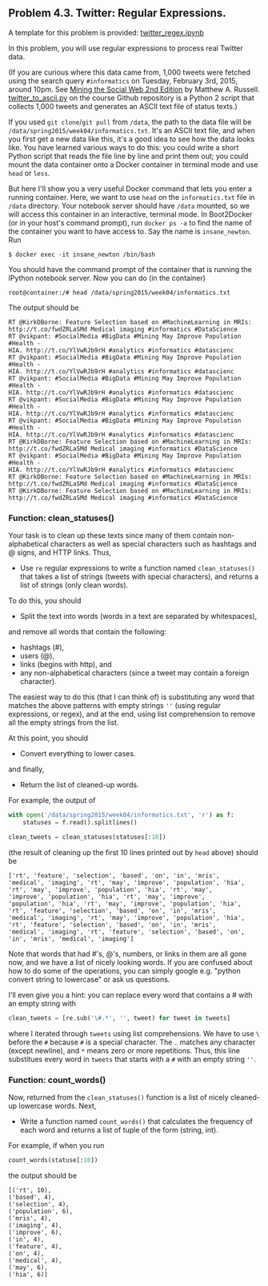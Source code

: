 ## Problem 4.3. Twitter: Regular Expressions.

A template for this problem is provided:
[twitter_regex.ipynb](twitter_regex.ipynb)

In this problem, you will use regular expressions to process real Twitter data.

(If you are curious where this data came from, 1,000 tweets were fetched using the search query `#informatics` on Tuesday, February 3rd, 2015, around 10pm.  See [Mining the Social Web 2nd Edition](https://github.com/ptwobrussell/Mining-the-Social-Web-2nd-Edition) by Matthew A. Russell.  [twitter_to_ascii.py](twitter_to_ascii.py) on the course Github repository is a Python 2 script that collects 1,000 tweets and generates an ASCII text file of status texts.)

If you used `git clone`/`git pull` from `/data`, the path to the data file will be `/data/spring2015/week04/informatics.txt`. It's an ASCII text file, and when you first get a new data like this, it's a good idea to see how the data looks like. You have learned various ways to do this: you could write a short Python script that reads the file line by line and print them out; you could mount the data container onto a Docker container in terminal mode and use `head` or `less`.

But here I'll show you a very useful Docker command that lets you enter 
  a running container. Here, we want to use `head` on the `informatics.txt`
  file in `/data` directory. Your notebook server should have `/data` mounted,
  so we will access this container in an interactive, terminal mode.
  In Boot2Docker (or in your host's command prompt), run `docker ps -a`
  to find the name of the container you want to have access to.
  Say the name is `insane_newton`. Run
  
  ```console
  $ docker exec -it insane_newton /bin/bash
  ```
  
  You should have the command prompt of the container that is running the
  IPython notebook server. Now you can do (in the container)

  ```console
  root@container:/# head /data/spring2015/week04/informatics.txt
  ```

The output should be
```console
RT @KirkDBorne: Feature Selection based on #MachineLearning in MRIs:
http://t.co/fwdZRLaSMd Medical imaging #informatics #DataScience
RT @vikpant: #SocialMedia #BigData #Mining May Improve Population #Health -
HIA. http://t.co/YlVwRJb9rH #analytics #informatics #datascienc
RT @vikpant: #SocialMedia #BigData #Mining May Improve Population #Health -
HIA. http://t.co/YlVwRJb9rH #analytics #informatics #datascienc
RT @vikpant: #SocialMedia #BigData #Mining May Improve Population #Health -
HIA. http://t.co/YlVwRJb9rH #analytics #informatics #datascienc
RT @vikpant: #SocialMedia #BigData #Mining May Improve Population #Health -
HIA. http://t.co/YlVwRJb9rH #analytics #informatics #datascienc
RT @vikpant: #SocialMedia #BigData #Mining May Improve Population #Health -
HIA. http://t.co/YlVwRJb9rH #analytics #informatics #datascienc
RT @KirkDBorne: Feature Selection based on #MachineLearning in MRIs:
http://t.co/fwdZRLaSMd Medical imaging #informatics #DataScience
RT @vikpant: #SocialMedia #BigData #Mining May Improve Population #Health -
HIA. http://t.co/YlVwRJb9rH #analytics #informatics #datascienc
RT @KirkDBorne: Feature Selection based on #MachineLearning in MRIs:
http://t.co/fwdZRLaSMd Medical imaging #informatics #DataScience
RT @KirkDBorne: Feature Selection based on #MachineLearning in MRIs:
http://t.co/fwdZRLaSMd Medical imaging #informatics #DataScience
```

### Function: clean_statuses()

Your task is to clean up these texts since many of them contain non-alphabetical characters as well as special characters such as hashtags and @ signs, and HTTP links. Thus,

- Use `re` regular expressions to write a function named `clean_statuses()` that takes a list of strings (tweets with special characters), and returns a list of strings (only clean words).

To do this, you should

- Split the text into words (words in a text are separated by whitespaces),

and remove all words that contain the following:

- hashtags (#),
- users (@),
- links (begins with http), and
- any non-alphabetical characters (since a tweet may contain a foreign character).

The easiest way to do this (that I can think of) is substituting any word that matches the above patterns with empty strings `''` (using regular expressions, or regex), and at the end, using list comprehension to remove all the empty strings from the list.

At this point, you should

- Convert everything to lower cases.

and finally,

- Return the list of cleaned-up words.

For example, the output of

```python
with open('/data/spring2015/week04/informatics.txt', 'r') as f:
    statuses = f.read().splitlines()

clean_tweets = clean_statuses(statuses[:10])
```

(the result of cleaning up the first 10 lines printed out by `head` above) should be

```console
['rt', 'feature', 'selection', 'based', 'on', 'in', 'mris',
'medical', 'imaging', 'rt', 'may', 'improve', 'population', 'hia',
'rt', 'may', 'improve', 'population', 'hia', 'rt', 'may',
'improve', 'population', 'hia', 'rt', 'may', 'improve',
'population', 'hia', 'rt', 'may', 'improve', 'population', 'hia',
'rt', 'feature', 'selection', 'based', 'on', 'in', 'mris',
'medical', 'imaging', 'rt', 'may', 'improve', 'population', 'hia',
'rt', 'feature', 'selection', 'based', 'on', 'in', 'mris',
'medical', 'imaging', 'rt', 'feature', 'selection', 'based', 'on',
'in', 'mris', 'medical', 'imaging']
```

Note that words that had #'s, @'s, numbers, or links in them are all gone now, and we have a list of nicely looking words. If you are confused about how to do some of the operations, you can simply google e.g. "python convert string to lowercase" or ask us questions.

I'll even give you a hint: you can replace every word that contains a # with an empty string with 

```python
clean_tweets = [re.sub('\#.*', '', tweet) for tweet in tweets]
```

where I iterated through `tweets` using list comprehensions. We have to use `\` before the `#` because `#` is a special character.  The `.` matches any character (except newline), and `*` means zero or more repetitions. Thus, this line substitues every word in `tweets` that starts with a `#` with an empty string `''`.

### Function: count_words()

Now, returned from the `clean_statuses()` function is a list of nicely cleaned-up lowercase words. Next, 

- Write a function named `count_words()` that calculates the frequency of each word and returns a list of tuple of the form (string, int).

For example, if when you run

```python
count_words(statuse[:10])
```

the output should be

```console
[('rt', 10),
('based', 4),
('selection', 4),
('population', 6),
('mris', 4),
('imaging', 4),
('improve', 6),
('in', 4),
('feature', 4),
('on', 4),
('medical', 4),
('may', 6),
('hia', 6)]
```
